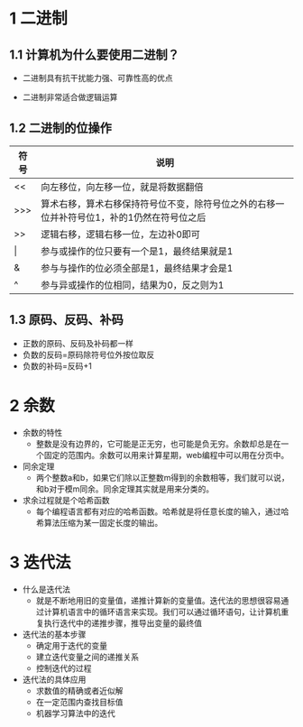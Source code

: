 # 1 二进制
## 1.1 计算机为什么要使用二进制？

  - 二进制具有抗干扰能力强、可靠性高的优点

  - 二进制非常适合做逻辑运算
## 1.2 二进制的位操作

| 符号   | 说明                                                         |
| ------ | ------------------------------------------------------------ |
| <<     | 向左移位，向左移一位，就是将数据翻倍                         |
| \>\>\> | 算术右移，算术右移保持符号位不变，除符号位之外的右移一位并补符号位1，补的1仍然在符号位之后 |
| \>\>   | 逻辑右移，逻辑右移一位，左边补0即可                          |
| \|     | 参与或操作的位只要有一个是1，最终结果就是1                   |
| &      | 参与与操作的位必须全部是1，最终结果才会是1                   |
| ^      | 参与异或操作的位相同，结果为0，反之则为1                     |

## 1.3 原码、反码、补码
  - 正数的原码、反码及补码都一样
  - 负数的反码=原码除符号位外按位取反
  - 负数的补码=反码+1

# 2 余数

- 余数的特性
  - 整数是没有边界的，它可能是正无穷，也可能是负无穷。余数却总是在一个固定的范围内。余数可以用来计算星期，web编程中可以用在分页中。
- 同余定理
  - 两个整数a和b，如果它们除以正整数m得到的余数相等，我们就可以说，和b对于模m同余。同余定理其实就是用来分类的。
- 求余过程就是个哈希函数
  - 每个编程语言都有对应的哈希函数。哈希就是将任意长度的输入，通过哈希算法压缩为某一固定长度的输出。

# 3 迭代法

- 什么是迭代法
  - 就是不断地用旧的变量值，递推计算新的变量值。迭代法的思想很容易通过计算机语言中的循环语言来实现。我们可以通过循环语句，让计算机重复执行迭代中的递推步骤，推导出变量的最终值
- 迭代法的基本步骤
  - 确定用于迭代的变量
  - 建立迭代变量之间的递推关系
  - 控制迭代的过程
- 迭代法的具体应用
  - 求数值的精确或者近似解
  - 在一定范围内查找目标值
  - 机器学习算法中的迭代